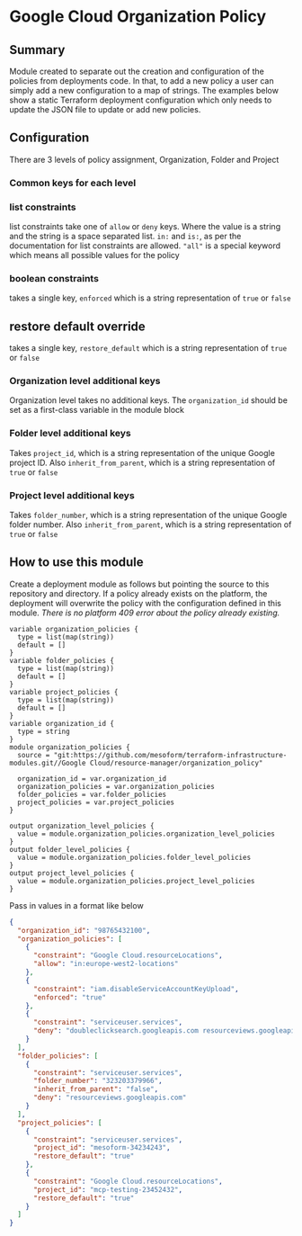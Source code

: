 # Google Cloud Organization Policy

## Summary
Module created to separate out the creation and configuration of the policies from deployments code.
 In that, to add a new policy a user can simply add a new configuration to a map of strings. The 
 examples below show a static Terraform deployment configuration which only needs to update the JSON
 file to update or add new policies.
 
## Configuration
There are 3 levels of policy assignment, Organization, Folder and Project

### Common keys for each level
### list constraints
list constraints take one of `allow` or `deny` keys. Where the value is a string and the string is a
space separated list. `in:` and `is:`, as per the documentation for list constraints are allowed.
`"all"` is a special keyword which means all possible values for the policy
### boolean constraints
takes a single key, `enforced` which is a string representation of `true` or `false`
## restore default override
takes a single key, `restore_default` which is a string representation of `true` or `false`

### Organization level additional keys
Organization level takes no additional keys. The `organization_id` should be set as a first-class 
variable in the module block

### Folder level additional keys
Takes `project_id`, which is a string representation of the unique Google project ID. Also
`inherit_from_parent`, which is a string representation of `true` or `false`

### Project level additional keys
Takes `folder_number`, which is a string representation of the unique Google folder number. Also
`inherit_from_parent`, which is a string representation of `true` or `false`      

## How to use this module

Create a deployment module as follows but pointing the source to this repository and directory. If a
policy already exists on the platform, the deployment will overwrite the policy with the 
configuration defined in this module. *There is no platform 409 error about the policy already 
existing.*

```hcl-terraform
variable organization_policies {
  type = list(map(string))
  default = []
}
variable folder_policies {
  type = list(map(string))
  default = []
}
variable project_policies {
  type = list(map(string))
  default = []
}
variable organization_id {
  type = string
}
module organization_policies {
  source = "git:https://github.com/mesoform/terraform-infrastructure-modules.git//Google Cloud/resource-manager/organization_policy"
  
  organization_id = var.organization_id
  organization_policies = var.organization_policies
  folder_policies = var.folder_policies
  project_policies = var.project_policies
}

output organization_level_policies {
  value = module.organization_policies.organization_level_policies
}
output folder_level_policies {
  value = module.organization_policies.folder_level_policies
}
output project_level_policies {
  value = module.organization_policies.project_level_policies
}

```

Pass in values in a format like below
```json
{
  "organization_id": "98765432100",
  "organization_policies": [
    {
      "constraint": "Google Cloud.resourceLocations",
      "allow": "in:europe-west2-locations"
    },
    {
      "constraint": "iam.disableServiceAccountKeyUpload",
      "enforced": "true"
    },
    {
      "constraint": "serviceuser.services",
      "deny": "doubleclicksearch.googleapis.com resourceviews.googleapis.com"
    }
  ],
  "folder_policies": [
    {
      "constraint": "serviceuser.services",
      "folder_number": "323203379966",
      "inherit_from_parent": "false",
      "deny": "resourceviews.googleapis.com"
    }
  ],
  "project_policies": [
    {
      "constraint": "serviceuser.services",
      "project_id": "mesoform-34234243",
      "restore_default": "true"
    },
    {
      "constraint": "Google Cloud.resourceLocations",
      "project_id": "mcp-testing-23452432",
      "restore_default": "true"
    }
  ]
}
```